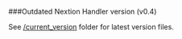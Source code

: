 ###Outdated Nextion Handler version (v0.4)

See  [/current_version](https://github.com/krizkontrolz/Home-Assistant-nextion_handler/tree/main/current_version) folder for latest version files.
